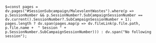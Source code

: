 



`$=const pages = dv.pages("#SessionSubcampaign/MalevolentWastes").where(p => p.SessionNumber && p.SessionNumber?.SubCampaignSessionNumber == dv.current().SessionNumber?.SubCampaignSessionNumber + 1); pages.length ? dv.span(pages.map(p => dv.fileLink(p.file.path, p.file.name +  " Session " + p.SessionNumber.SubCampaignSessionNumber))) : dv.span("No following session");`

